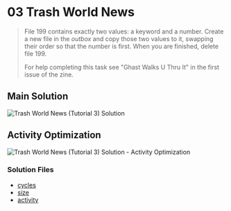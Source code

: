 # 03 Trash World News

> File 199 contains exactly two values: a keyword and a number. Create a new file in the _outbox_ and copy those two values to it, swapping their order so that the number is first. When you are finished, delete file 199.
>
> For help completing this task see "Ghast Walks U Thru It" in the first issue of the zine.

## Main Solution

![Trash World News (Tutorial 3) Solution][solution]

[solution]: https://i.imgur.com/dUUvXVn.gif "Trash World News (Tutorial 3) Solution"

## Activity Optimization

![Trash World News (Tutorial 3) Solution - Activity Optimization][activity]

[activity]: https://i.imgur.com/BNVPeU8.gif "Trash World News (Tutorial 3) Solution - Activity Optimization"

### Solution Files

-   [cycles](cycles/)
-   [size](size/)
-   [activity](activity/)
